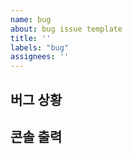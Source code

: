 ```yaml
---
name: bug
about: bug issue template
title: ''
labels: "bug"
assignees: ''
---
```


## 버그 상황

## 콘솔 출력
